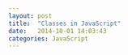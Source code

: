 ```yaml
---
layout: post
title:  "Classes in JavaScript"
date:   2014-10-01 14:03:43
categories: JavaScript
---
```

